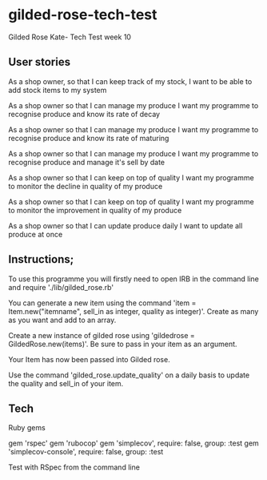 # gilded-rose-tech-test

Gilded Rose Kate- Tech Test week 10

User stories
--------------
As a shop owner,
so that I can keep track of my stock,
I want to be able to add stock items to my system

As a shop owner
so that I can manage my produce
I want my programme to recognise produce and know its rate of decay

As a shop owner
so that I can manage my produce
I want my programme to recognise produce and know its rate of maturing

As a shop owner
so that I can manage my produce
I want my programme to recognise produce and manage it's sell by date

As a shop owner
so that I can keep on top of quality
I want my programme to monitor the decline in quality of my produce

As a shop owner
so that I can keep on top of quality
I want my programme to monitor the improvement in quality of my produce

As a shop owner
so that I can update produce daily
I want to update all produce at once

Instructions;
-------------

To use this programme you will firstly need to open IRB in the command line and require './lib/gilded_rose.rb'

You can generate a new item using the command 'item = Item.new("itemname", sell_in as integer, quality as integer)'. Create as many as you want and add to an array.

Create a new instance of gilded rose using 'gildedrose = GildedRose.new(items)'. Be sure to pass in your item as an argument.

Your Item has now been passed into Gilded rose.

Use the command 'gilded_rose.update_quality' on a daily basis to update the quality and sell_in of your item.

Tech
-----------
Ruby gems

gem 'rspec'
gem 'rubocop'
gem 'simplecov', require: false, group: :test
gem 'simplecov-console', require: false, group: :test

Test with RSpec from the command line
